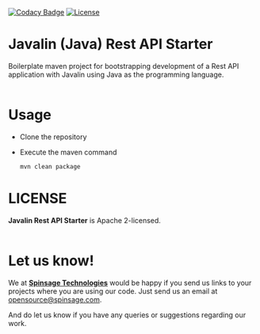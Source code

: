 [![Codacy Badge](https://api.codacy.com/project/badge/Grade/0f6f3fbcbd77439fb431a59831827e73)](https://app.codacy.com/gh/spinsage/javalin-java-starter-restapi?utm_source=github.com&utm_medium=referral&utm_content=spinsage/javalin-java-starter-restapi&utm_campaign=Badge_Grade)
[![License](https://img.shields.io/badge/License-Apache%202.0-blue.svg)](https://opensource.org/licenses/Apache-2.0)

# Javalin (Java) Rest API Starter

Boilerplate maven project for bootstrapping development of a Rest API application with Javalin using Java as the programming language.
<br><br>
# Usage
- Clone the repository
- Execute the maven command

	```bash
	mvn clean package
	```

# LICENSE
**Javalin Rest API Starter** is Apache 2-licensed.
<br><br>

# Let us know!
We at [**Spinsage Technologies**](https://www.spinsage.com/) would be happy if you send us links to your projects where you are using our code. Just send us an email at opensource@spinsage.com. 

And do let us know if you have any queries or suggestions regarding our work.
